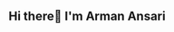 ## Hi there👋 I'm Arman Ansari

<!--
**armanans123/armanans123** is a ✨ _special_ ✨ repository because its `README.md` (this file) appears on your GitHub profile.

Here are some ideas to get you started:

- 🔭 I’m currently working on Python, SQL, Advanced Excel, PowerBI Projects
- 🌱 I’m currently learning Data Analyst/Science
- 👯 I’m looking to collaborate on Data Analyst/Science Projects/Competitions
- 🤔 I’m looking for help with Data Analyst
- 💬 Ask me about Data Analyst/Science,Etc
- 📫 How to reach me: asiarman786@gmail.com.
- ⚡ Fun fact: Enjoy Cricket
-->
